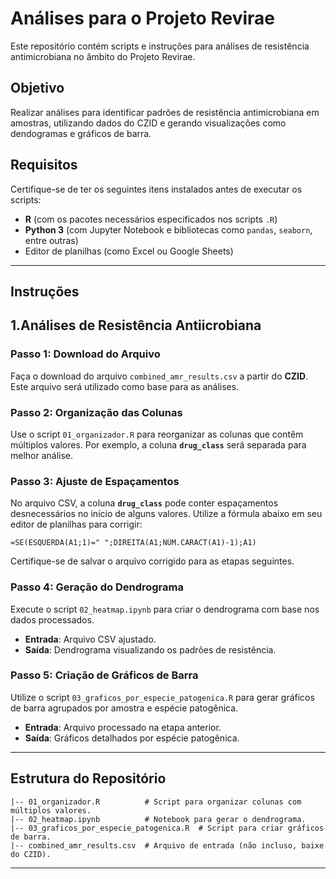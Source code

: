 # Análises para o Projeto Revirae  

Este repositório contém scripts e instruções para análises de resistência antimicrobiana no âmbito do Projeto Revirae.  

## Objetivo  
Realizar análises para identificar padrões de resistência antimicrobiana em amostras, utilizando dados do CZID e gerando visualizações como dendogramas e gráficos de barra.  

## Requisitos  
Certifique-se de ter os seguintes itens instalados antes de executar os scripts:  
- **R** (com os pacotes necessários especificados nos scripts `.R`)  
- **Python 3** (com Jupyter Notebook e bibliotecas como `pandas`, `seaborn`, entre outras)  
- Editor de planilhas (como Excel ou Google Sheets)  

---

## Instruções 

## 1.Análises de Resistência Antiicrobiana  
### Passo 1: Download do Arquivo  
Faça o download do arquivo `combined_amr_results.csv` a partir do **CZID**. Este arquivo será utilizado como base para as análises.  

### Passo 2: Organização das Colunas  
Use o script `01_organizador.R` para reorganizar as colunas que contêm múltiplos valores. Por exemplo, a coluna **`drug_class`** será separada para melhor análise.  

### Passo 3: Ajuste de Espaçamentos  
No arquivo CSV, a coluna **`drug_class`** pode conter espaçamentos desnecessários no início de alguns valores. Utilize a fórmula abaixo em seu editor de planilhas para corrigir:  

```excel  
=SE(ESQUERDA(A1;1)=" ";DIREITA(A1;NÚM.CARACT(A1)-1);A1)  
```  

Certifique-se de salvar o arquivo corrigido para as etapas seguintes.  

### Passo 4: Geração do Dendrograma  
Execute o script `02_heatmap.ipynb` para criar o dendrograma com base nos dados processados.  
- **Entrada**: Arquivo CSV ajustado.  
- **Saída**: Dendrograma visualizando os padrões de resistência.  

### Passo 5: Criação de Gráficos de Barra  
Utilize o script `03_graficos_por_especie_patogenica.R` para gerar gráficos de barra agrupados por amostra e espécie patogênica.  
- **Entrada**: Arquivo processado na etapa anterior.  
- **Saída**: Gráficos detalhados por espécie patogênica.  

---

## Estrutura do Repositório  

```plaintext  
|-- 01_organizador.R          # Script para organizar colunas com múltiplos valores.  
|-- 02_heatmap.ipynb          # Notebook para gerar o dendrograma.  
|-- 03_graficos_por_especie_patogenica.R  # Script para criar gráficos de barra.  
|-- combined_amr_results.csv  # Arquivo de entrada (não incluso, baixe do CZID).  
```  

---


   


